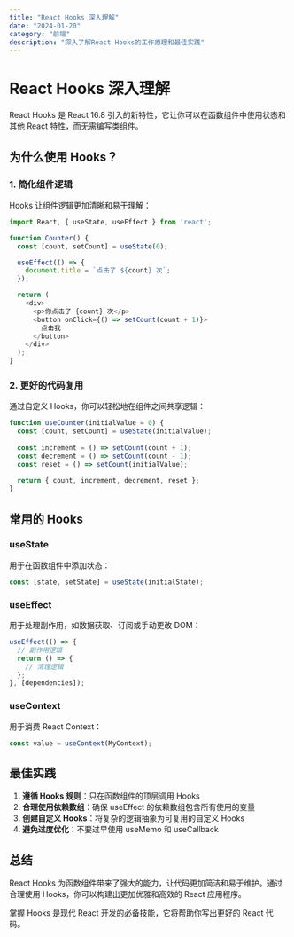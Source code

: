 ```yaml
---
title: "React Hooks 深入理解"
date: "2024-01-20"
category: "前端"
description: "深入了解React Hooks的工作原理和最佳实践"
---
```


# React Hooks 深入理解

React Hooks 是 React 16.8 引入的新特性，它让你可以在函数组件中使用状态和其他 React 特性，而无需编写类组件。

## 为什么使用 Hooks？

### 1. 简化组件逻辑
Hooks 让组件逻辑更加清晰和易于理解：

```javascript
import React, { useState, useEffect } from 'react';

function Counter() {
  const [count, setCount] = useState(0);

  useEffect(() => {
    document.title = `点击了 ${count} 次`;
  });

  return (
    <div>
      <p>你点击了 {count} 次</p>
      <button onClick={() => setCount(count + 1)}>
        点击我
      </button>
    </div>
  );
}
```

### 2. 更好的代码复用
通过自定义 Hooks，你可以轻松地在组件之间共享逻辑：

```javascript
function useCounter(initialValue = 0) {
  const [count, setCount] = useState(initialValue);
  
  const increment = () => setCount(count + 1);
  const decrement = () => setCount(count - 1);
  const reset = () => setCount(initialValue);
  
  return { count, increment, decrement, reset };
}
```

## 常用的 Hooks

### useState
用于在函数组件中添加状态：

```javascript
const [state, setState] = useState(initialState);
```

### useEffect
用于处理副作用，如数据获取、订阅或手动更改 DOM：

```javascript
useEffect(() => {
  // 副作用逻辑
  return () => {
    // 清理逻辑
  };
}, [dependencies]);
```

### useContext
用于消费 React Context：

```javascript
const value = useContext(MyContext);
```

## 最佳实践

1. **遵循 Hooks 规则**：只在函数组件的顶层调用 Hooks
2. **合理使用依赖数组**：确保 useEffect 的依赖数组包含所有使用的变量
3. **创建自定义 Hooks**：将复杂的逻辑抽象为可复用的自定义 Hooks
4. **避免过度优化**：不要过早使用 useMemo 和 useCallback

## 总结

React Hooks 为函数组件带来了强大的能力，让代码更加简洁和易于维护。通过合理使用 Hooks，你可以构建出更加优雅和高效的 React 应用程序。

掌握 Hooks 是现代 React 开发的必备技能，它将帮助你写出更好的 React 代码。